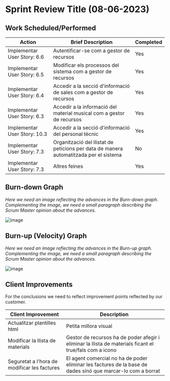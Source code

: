 # Sprint Review Title (08-06-2023)

## Work Scheduled/Performed

| Action                      | Brief Description                                                                     | Completed |
|-----------------------------|---------------------------------------------------------------------------------------|-----------|
| Implementar User Story: 6.6 | Autentificar-se com a gestor de recursos                                              | Yes       |
| Implementar User Story: 6.5 | Modificar els processos del sistema com a gestor de recursos                          | Yes       |
| Implementar User Story: 6.4 | Accedir a la secció d'informació de sales com a gestor de recursos                    | Yes       |
| Implementar User Story: 6.3 | Accedir a la informació del material musical com a gestor de recursos                 | Yes       |
| Implementar User Story: 10.3 | Accedir a la secció d'informació del personal tècnic                                 | Yes       |
| Implementar User Story: 7.3 | Organització del llistat de peticions per data de manera automatitzada per el sistema | No        |
| Implementar User Story: 7.3 | Altres feines                                                                         | Yes       |

## Burn-down Graph

*Here we need an image reflecting the advances in the Burn-down graph. Complementing the image, we need a small
paragraph describing the Scrum Master opinion about the advances.*

![image](https://github.com/GEI-Software/Music-Engine/assets/73642702/07df6da6-d379-4adc-984b-6937673d033b)

## Burn-up (Velocity) Graph

*Here we need an image reflecting the advances in the Burn-up graph. Complementing the image, we need a small paragraph
describing the Scrum Master opinion about the advances.*

![image](https://github.com/GEI-Software/Music-Engine/assets/73642702/82ab69ed-446b-4ee9-9192-58b4627f4c7b)

## Client Improvements

For the conclusions we need to reflect improvement points reflected by our customer.

| Client Improvement                                  | Description                                                                                                                    |  
|-----------------------------------------------------|---------------------------------------------------------------------------------------------------------                       |
| Actualitzar plantilles html                         | Petita millora visual                                                                                                          |  
| Modificar la llista de materials                    | Gestor de recursos ha de poder afegir i eliminar la llista de materials ficant el true/fals com a icono                        | 
| Seguretat a l'hora de modificar les factures        | El agent comercial no ha de poder eliminar les factures de la base de dades sinó que marcar-lo com a borrat                    | 
